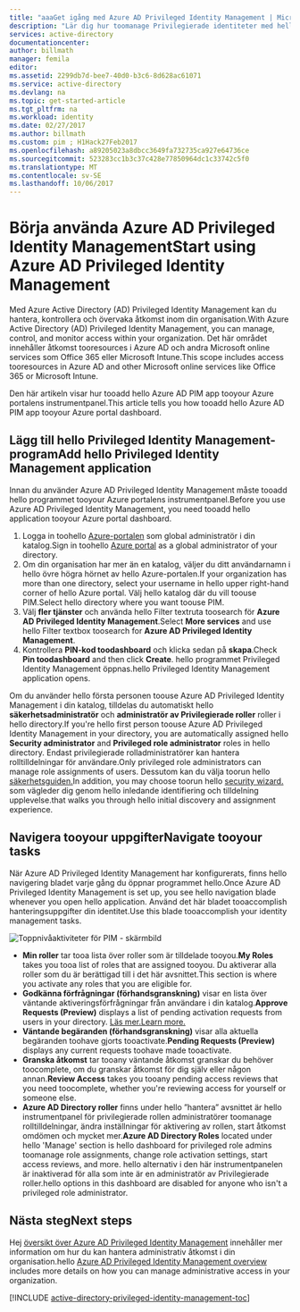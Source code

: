 ```yaml
---
title: "aaaGet igång med Azure AD Privileged Identity Management | Microsoft Docs"
description: "Lär dig hur toomanage Privilegierade identiteter med hello Azure Active Directory Privileged Identity Management-program i Azure-portalen."
services: active-directory
documentationcenter: 
author: billmath
manager: femila
editor: 
ms.assetid: 2299db7d-bee7-40d0-b3c6-8d628ac61071
ms.service: active-directory
ms.devlang: na
ms.topic: get-started-article
ms.tgt_pltfrm: na
ms.workload: identity
ms.date: 02/27/2017
ms.author: billmath
ms.custom: pim ; H1Hack27Feb2017
ms.openlocfilehash: a89205023a8dbcc3649fa732735ca927e64736ce
ms.sourcegitcommit: 523283cc1b3c37c428e77850964dc1c33742c5f0
ms.translationtype: MT
ms.contentlocale: sv-SE
ms.lasthandoff: 10/06/2017
---
```

# <a name="start-using-azure-ad-privileged-identity-management"></a><span data-ttu-id="fcf63-103">Börja använda Azure AD Privileged Identity Management</span><span class="sxs-lookup"><span data-stu-id="fcf63-103">Start using Azure AD Privileged Identity Management</span></span>
<span data-ttu-id="fcf63-104">Med Azure Active Directory (AD) Privileged Identity Management kan du hantera, kontrollera och övervaka åtkomst inom din organisation.</span><span class="sxs-lookup"><span data-stu-id="fcf63-104">With Azure Active Directory (AD) Privileged Identity Management, you can manage, control, and monitor access within your organization.</span></span> <span data-ttu-id="fcf63-105">Det här området innehåller åtkomst tooresources i Azure AD och andra Microsoft online services som Office 365 eller Microsoft Intune.</span><span class="sxs-lookup"><span data-stu-id="fcf63-105">This scope includes access tooresources in Azure AD and other Microsoft online services like Office 365 or Microsoft Intune.</span></span>

<span data-ttu-id="fcf63-106">Den här artikeln visar hur tooadd hello Azure AD PIM app tooyour Azure portalens instrumentpanel.</span><span class="sxs-lookup"><span data-stu-id="fcf63-106">This article tells you how tooadd hello Azure AD PIM app tooyour Azure portal dashboard.</span></span>

## <a name="add-hello-privileged-identity-management-application"></a><span data-ttu-id="fcf63-107">Lägg till hello Privileged Identity Management-program</span><span class="sxs-lookup"><span data-stu-id="fcf63-107">Add hello Privileged Identity Management application</span></span>
<span data-ttu-id="fcf63-108">Innan du använder Azure AD Privileged Identity Management måste tooadd hello programmet tooyour Azure portalens instrumentpanel.</span><span class="sxs-lookup"><span data-stu-id="fcf63-108">Before you use Azure AD Privileged Identity Management, you need tooadd hello application tooyour Azure portal dashboard.</span></span>

1. <span data-ttu-id="fcf63-109">Logga in toohello [Azure-portalen](https://portal.azure.com/) som global administratör i din katalog.</span><span class="sxs-lookup"><span data-stu-id="fcf63-109">Sign in toohello [Azure portal](https://portal.azure.com/) as a global administrator of your directory.</span></span>
2. <span data-ttu-id="fcf63-110">Om din organisation har mer än en katalog, väljer du ditt användarnamn i hello övre högra hörnet av hello Azure-portalen.</span><span class="sxs-lookup"><span data-stu-id="fcf63-110">If your organization has more than one directory, select your username in hello upper right-hand corner of hello Azure portal.</span></span> <span data-ttu-id="fcf63-111">Välj hello katalog där du vill toouse PIM.</span><span class="sxs-lookup"><span data-stu-id="fcf63-111">Select hello directory where you want toouse PIM.</span></span>
3. <span data-ttu-id="fcf63-112">Välj **fler tjänster** och använda hello Filter textruta toosearch för **Azure AD Privileged Identity Management**.</span><span class="sxs-lookup"><span data-stu-id="fcf63-112">Select **More services** and use hello Filter textbox toosearch for **Azure AD Privileged Identity Management**.</span></span>
4. <span data-ttu-id="fcf63-113">Kontrollera **PIN-kod toodashboard** och klicka sedan på **skapa**.</span><span class="sxs-lookup"><span data-stu-id="fcf63-113">Check **Pin toodashboard** and then click **Create**.</span></span> <span data-ttu-id="fcf63-114">hello programmet Privileged Identity Management öppnas.</span><span class="sxs-lookup"><span data-stu-id="fcf63-114">hello Privileged Identity Management application opens.</span></span>

<span data-ttu-id="fcf63-115">Om du använder hello första personen toouse Azure AD Privileged Identity Management i din katalog, tilldelas du automatiskt hello **säkerhetsadministratör** och **administratör av Privilegierade roller** roller i hello directory.</span><span class="sxs-lookup"><span data-stu-id="fcf63-115">If you're hello first person toouse Azure AD Privileged Identity Management in your directory, you are automatically assigned hello **Security administrator** and **Privileged role administrator** roles in hello directory.</span></span> <span data-ttu-id="fcf63-116">Endast privilegierade rolladministratörer kan hantera rolltilldelningar för användare.</span><span class="sxs-lookup"><span data-stu-id="fcf63-116">Only privileged role administrators can manage role assignments of users.</span></span> <span data-ttu-id="fcf63-117">Dessutom kan du välja toorun hello [säkerhetsguiden.](active-directory-privileged-identity-management-security-wizard.md)</span><span class="sxs-lookup"><span data-stu-id="fcf63-117">In addition, you may choose toorun hello [security wizard.](active-directory-privileged-identity-management-security-wizard.md)</span></span> <span data-ttu-id="fcf63-118">som vägleder dig genom hello inledande identifiering och tilldelning upplevelse.</span><span class="sxs-lookup"><span data-stu-id="fcf63-118">that walks you through hello initial discovery and assignment experience.</span></span>

## <a name="navigate-tooyour-tasks"></a><span data-ttu-id="fcf63-119">Navigera tooyour uppgifter</span><span class="sxs-lookup"><span data-stu-id="fcf63-119">Navigate tooyour tasks</span></span>
<span data-ttu-id="fcf63-120">När Azure AD Privileged Identity Management har konfigurerats, finns hello navigering bladet varje gång du öppnar programmet hello.</span><span class="sxs-lookup"><span data-stu-id="fcf63-120">Once Azure AD Privileged Identity Management is set up, you see hello navigation blade whenever you open hello application.</span></span> <span data-ttu-id="fcf63-121">Använd det här bladet tooaccomplish hanteringsuppgifter din identitet.</span><span class="sxs-lookup"><span data-stu-id="fcf63-121">Use this blade tooaccomplish your identity management tasks.</span></span>

![Toppnivåaktiviteter för PIM - skärmbild](./media/active-directory-privileged-identity-management-getting-started/PIM_Tasks_New.png)

* <span data-ttu-id="fcf63-123">**Min roller** tar tooa lista över roller som är tilldelade tooyou.</span><span class="sxs-lookup"><span data-stu-id="fcf63-123">**My Roles** takes you tooa list of roles that are assigned tooyou.</span></span> <span data-ttu-id="fcf63-124">Du aktiverar alla roller som du är berättigad till i det här avsnittet.</span><span class="sxs-lookup"><span data-stu-id="fcf63-124">This section is where you activate any roles that you are eligible for.</span></span>
* <span data-ttu-id="fcf63-125">**Godkänna förfrågningar (förhandsgranskning)** visar en lista över väntande aktiveringsförfrågningar från användare i din katalog.</span><span class="sxs-lookup"><span data-stu-id="fcf63-125">**Approve Requests (Preview)** displays a list of pending activation requests from users in your directory.</span></span> [<span data-ttu-id="fcf63-126">Läs mer.</span><span class="sxs-lookup"><span data-stu-id="fcf63-126">Learn more.</span></span>](./privileged-identity-management/azure-ad-pim-approval-workflow.md)
* <span data-ttu-id="fcf63-127">**Väntande begäranden (förhandsgranskning)** visar alla aktuella begäranden toohave gjorts tooactivate.</span><span class="sxs-lookup"><span data-stu-id="fcf63-127">**Pending Requests (Preview)** displays any current requests toohave made tooactivate.</span></span>
* <span data-ttu-id="fcf63-128">**Granska åtkomst** tar tooany väntande åtkomst granskar du behöver toocomplete, om du granskar åtkomst för dig själv eller någon annan.</span><span class="sxs-lookup"><span data-stu-id="fcf63-128">**Review Access** takes you tooany pending access reviews that you need toocomplete, whether you're reviewing access for yourself or someone else.</span></span>
* <span data-ttu-id="fcf63-129">**Azure AD Directory roller** finns under hello ”hantera” avsnittet är hello instrumentpanel för privilegierade rollen administratörer toomanage rolltilldelningar, ändra inställningar för aktivering av rollen, start åtkomst omdömen och mycket mer.</span><span class="sxs-lookup"><span data-stu-id="fcf63-129">**Azure AD Directory Roles** located under hello 'Manage' section is hello dashboard for privileged role admins toomanage role assignments, change role activation settings, start access reviews, and more.</span></span> <span data-ttu-id="fcf63-130">hello alternativ i den här instrumentpanelen är inaktiverad för alla som inte är en administratör av Privilegierade roller.</span><span class="sxs-lookup"><span data-stu-id="fcf63-130">hello options in this dashboard are disabled for anyone who isn't a privileged role administrator.</span></span>

## <a name="next-steps"></a><span data-ttu-id="fcf63-131">Nästa steg</span><span class="sxs-lookup"><span data-stu-id="fcf63-131">Next steps</span></span>
<span data-ttu-id="fcf63-132">Hej [översikt över Azure AD Privileged Identity Management](active-directory-privileged-identity-management-configure.md) innehåller mer information om hur du kan hantera administrativ åtkomst i din organisation.</span><span class="sxs-lookup"><span data-stu-id="fcf63-132">hello [Azure AD Privileged Identity Management overview](active-directory-privileged-identity-management-configure.md) includes more details on how you can manage administrative access in your organization.</span></span>

[!INCLUDE [active-directory-privileged-identity-management-toc](../../includes/active-directory-privileged-identity-management-toc.md)]

<!--Image references-->

[1]: ./media/active-directory-privileged-identity-management-configure/PIM_EnablePim.png
